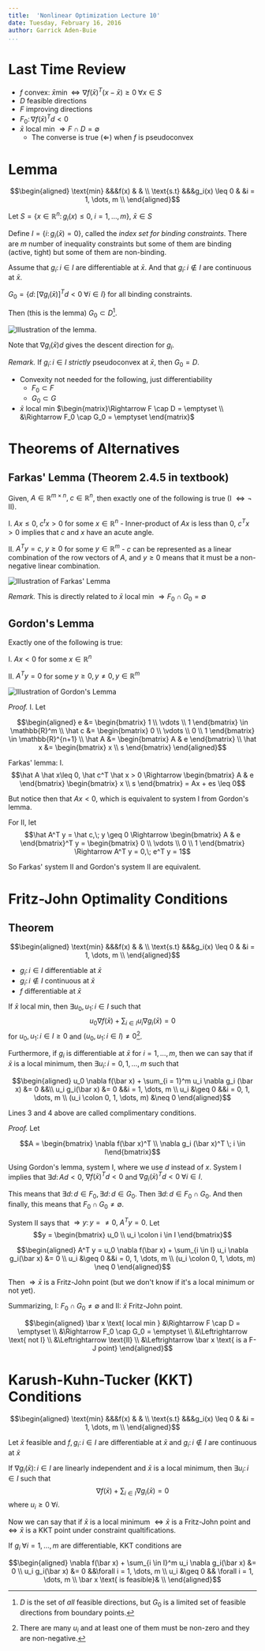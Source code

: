 ```yaml
---
title:  'Nonlinear Optimization Lecture 10'
date: Tuesday, February 16, 2016
author: Garrick Aden-Buie
...
```


# Last Time Review

- $f$ convex: $\bar x \min \Leftrightarrow \nabla f(\bar x)^T (x - \bar x) \geq 0\;\forall x \in S$
- $D$ feasible directions
- $F$ improving directions
- $F_0 \colon \nabla f(\bar x)^T d < 0$
- $\bar x$ local min $\Rightarrow F \cap D = \emptyset$
    - The converse is true ($\Leftarrow$) when $f$ is pseudoconvex

# Lemma

$$\begin{aligned}
\text{min}	&&&f(x)	& 	& \\
\text{s.t}	&&&g_i(x) \leq 0		&	&i = 1, \dots, m \\
\end{aligned}$$

Let $S = \{ x \in \mathbb{R}^n \colon g_i(x) \leq 0,\; i = 1, \dots, m \}$, $\bar x \in S$

Define $I = \{ i \colon g_i(\bar x) = 0 \}$, called the *index set for binding constraints*.
There are $m$ number of inequality constraints but some of them are binding (active, tight) but some of them are non-binding.

Assume that $g_i \colon i \in I$ are differentiable at $\bar x$.
And that $g_i \colon i \not\in I$ are continuous at $\bar x$.

$G_0 = \{ d \colon [\nabla g_i(\bar x)]^T d <0 \;\forall i \in I \}$ for all binding constraints.

Then (this is the lemma) $G_0 \subset D$[^1].

[^1]: $D$ is the set of *all* feasible directions, but $G_0$ is a limited set of feasible directions from boundary points.

![Illustration of the lemma.](images/lec10/10-1.png)

Note that $\nabla g_i(\bar x) d$ gives the descent direction for $g_i$.

*Remark.* If $g_i \colon i \in I$ *strictly* pseudoconvex at $\bar x$, then $G_0 = D$.

- Convexity not needed for the following, just differentiability
    - $F_0 \subset F$
    - $G_0 \subset G$
- $\bar x$ local min $\begin{matrix}\Rightarrow F \cap D = \emptyset \\ &\Rightarrow F_0 \cap G_0 = \emptyset \end{matrix}$

# Theorems of Alternatives

## Farkas' Lemma (Theorem 2.4.5 in textbook)

Given, $A \in \mathbb{R}^{m \times n},\; c \in \mathbb{R}^n$, then exactly one of the following is true (I $\Leftrightarrow \neg$ II).

I. $Ax \leq 0,\; c^t x > 0$ for some $x \in \mathbb{R}^n$
    - Inner-product of $Ax$ is less than 0, $c^T x > 0$ implies that $c$ and $x$ have an acute angle.

II. $A^T y = c, \; y \geq 0$ for some $y \in \mathbb{R}^m$
    - $c$ can be represented as a linear combination of the row vectors of $A$, and $y \geq 0$ means that it must be a non-negative linear combination.

![Illustration of Farkas' Lemma](images/lec10/10-2.png)

*Remark.* This is directly related to $\bar x$ local min $\Rightarrow F_0 \cap G_0 = \emptyset$

## Gordon's Lemma

Exactly one of the following is true:

I. $Ax < 0$ for some $x \in \mathbb{R}^n$

II. $A^T y = 0$ for some $y \geq 0, y \neq 0, y \in \mathbb{R}^m$

![Illustration of Gordon's Lemma](images/lec10/10-3.png)

*Proof.* I. Let

$$\begin{aligned}
e &= \begin{bmatrix} 1 \\ \vdots \\ 1 \end{bmatrix} \in \mathbb{R}^m \\
\hat c &= \begin{bmatrix} 0 \\ \vdots \\ 0 \\ 1 \end{bmatrix} \in \mathbb{R}^{n+1} \\
\hat A &= \begin{bmatrix} A & e \end{bmatrix} \\
\hat x &= \begin{bmatrix} x \\ s \end{bmatrix}
\end{aligned}$$

Farkas' lemma: I. $$\hat A \hat x\leq 0, \hat c^T \hat x > 0 \Rightarrow \begin{bmatrix} A & e \end{bmatrix} \begin{bmatrix} x \\ s \end{bmatrix} = Ax + es \leq 0$$

But notice then that $Ax < 0$, which is equivalent to system I from Gordon's lemma.

For II, let $$\hat A^T y = \hat c,\; y \geq 0 \Rightarrow \begin{bmatrix} A & e \end{bmatrix}^T y = \begin{bmatrix} 0 \\ \vdots \\ 0 \\ 1 \end{bmatrix} \Rightarrow A^T y = 0,\; e^T y = 1$$

So Farkas' system II and Gordon's system II are equivalent.

# Fritz-John Optimality Conditions

## Theorem

$$\begin{aligned}
\text{min}	&&&f(x)	& 	& \\
\text{s.t}	&&&g_i(x) \leq 0		&	&i = 1, \dots, m \\
\end{aligned}$$

- $g_i \colon i \in I$ differentiable at $\bar x$
- $g_i \colon i \not\in I$ continuous at $\bar x$
- $f$ differentiable at $\bar x$

If $\bar x$ local min, then $\exists u_0, u_1 \colon i \in I$ such that $$u_0 \nabla f(\bar x) + \sum_{i \in I} u_i \nabla g_i(\bar x) = 0$$ for $u_0, u_1 \colon i \in I \geq 0$ and $(u_0, u_1 \colon i \in I) \neq 0$[^2].

[^2]: There are many $u_i$ and at least one of them must be non-zero and they are non-negative.

Furthermore, if $g_i$ is differentiable at $\bar x$ for $i = 1, \dots, m$, then we can say that if $\bar x$ is a local minimum, then $\exists u_i \colon i = 0, 1, \dots, m$ such that

$$\begin{aligned}
u_0 \nabla f(\bar x) + \sum_{i = 1}^m u_i \nabla g_i (\bar x)  &= 0 &&\\
u_i g_i(\bar x) &= 0 &&i = 1, \dots, m \\
u_i &\geq 0 &&i = 0, 1, \dots, m \\
(u_i \colon 0, 1, \dots, m) &\neq 0
\end{aligned}$$

Lines 3 and 4 above are called complimentary conditions.

*Proof.* Let

$$A = \begin{bmatrix} \nabla f(\bar x)^T  \\ \nabla g_i (\bar x)^T \; i \in I\end{bmatrix}$$

Using Gordon's lemma, system I, where we use $d$ instead of $x$.
System I implies that $\exists d \colon Ad < 0$, $\nabla f(\bar x)^T d < 0$ and $\nabla g_i(\bar x)^T d < 0\;\forall i \in I$.

This means that $\exists d \colon d \in F_0, \exists d \colon d \in G_0$. Then $\exists d \colon d \in F_0 \cap G_0$.
And then finally, this means that $F_0 \cap G_0 \neq \emptyset$.

System II says that $\Rightarrow y \colon y =\neq 0,\; A^T y = 0$.
Let $$y = \begin{bmatrix} u_0 \\ u_i \colon i \in I \end{bmatrix}$$

$$\begin{aligned}
A^T y = u_0 \nabla f(\bar x) + \sum_{i \in I} u_i \nabla g_i(\bar x) &= 0 \\
u_i &\geq 0 &&i = 0, 1, \dots, m \\
(u_i \colon 0, 1, \dots, m) \neq 0
\end{aligned}$$

Then $\Rightarrow \bar x$ is a Fritz-John point (but we don't know if it's a local minimum or not yet).

Summarizing, I: $F_0 \cap G_0 \neq \emptyset$ and II: $\bar x$ Fritz-John point.

$$\begin{aligned}
\bar x \text{ local min } &\Rightarrow F \cap D = \emptyset \\
&\Rightarrow F_0 \cap G_0 = \emptyset \\
&\Leftrightarrow \text{ not I} \\
&\Leftrightarrow \text{II} \\
&\Leftrightarrow \bar x \text{ is a F-J point}
\end{aligned}$$

# Karush-Kuhn-Tucker (KKT) Conditions

$$\begin{aligned}
\text{min}	&&&f(x)	& 	& \\
\text{s.t}	&&&g_i(x) \leq 0		&	&i = 1, \dots, m \\
\end{aligned}$$

Let $\bar x$ feasible and $f, g_i \colon i \in I$ are differentiable at $\bar x$ and $g_i \colon i \not\in I$ are continuous at $\bar x$

If $\nabla g_i(\bar x) \colon i \in I$ are linearly independent and $\bar x$ is a local minimum, then $\exists u_i \colon i \in I$ such that $$\nabla f(\bar x) + \sum_{i \in I} \nabla g_i(\bar x) = 0$$ where $u_i \geq 0\;\forall i$.

Now we can say that if $\bar x$ is a local minimum $\Leftrightarrow \bar x$ is a Fritz-John point and $\Leftrightarrow \bar x$ is a KKT point under constraint qualtifications.


If $g_i\;\forall i = 1, \dots, m$ are differentiable, KKT conditions are

$$\begin{aligned}
\nabla f(\bar x) + \sum_{i \in I}^m u_i \nabla g_i(\bar x) &= 0 \\
u_i g_i(\bar x) &= 0 &&\forall i = 1, \dots, m \\
u_i &\geq 0 && \forall i = 1, \dots, m \\
\bar x \text{ is feasible}& \\
\end{aligned}$$
